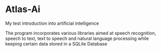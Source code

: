 # Atlas-Ai
My test introduction into artificial intelligence

The program incorporates various libraries aimed at speech recognition, speech to text, text to speech and natural language processing while keeping certain data stored in a SQLite Database
